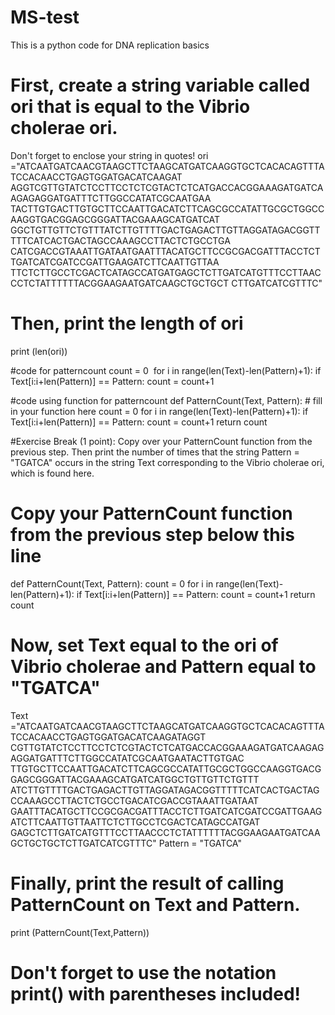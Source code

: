 # MS-test
This is a python code for DNA replication basics
# First, create a string variable called ori that is equal to the Vibrio cholerae ori.
Don't forget to enclose your string in quotes!
ori ="ATCAATGATCAACGTAAGCTTCTAAGCATGATCAAGGTGCTCACACAGTTTATCCACAACCTGAGTGGATGACATCAAGAT
AGGTCGTTGTATCTCCTTCCTCTCGTACTCTCATGACCACGGAAAGATGATCAAGAGAGGATGATTTCTTGGCCATATCGCAATGAA
TACTTGTGACTTGTGCTTCCAATTGACATCTTCAGCGCCATATTGCGCTGGCCAAGGTGACGGAGCGGGATTACGAAAGCATGATCAT
GGCTGTTGTTCTGTTTATCTTGTTTTGACTGAGACTTGTTAGGATAGACGGTTTTTCATCACTGACTAGCCAAAGCCTTACTCTGCCTGA
CATCGACCGTAAATTGATAATGAATTTACATGCTTCCGCGACGATTTACCTCTTGATCATCGATCCGATTGAAGATCTTCAATTGTTAA
TTCTCTTGCCTCGACTCATAGCCATGATGAGCTCTTGATCATGTTTCCTTAACCCTCTATTTTTTACGGAAGAATGATCAAGCTGCTGCT
CTTGATCATCGTTTC"

# Then, print the length of ori
print (len(ori))

#code for patterncount
count = 0
     for i in range(len(Text)-len(Pattern)+1):
        if Text[i:i+len(Pattern)] == Pattern:
            count = count+1 
            
#code using function for patterncount
def PatternCount(Text, Pattern):
    # fill in your function here
    count = 0
    for i in range(len(Text)-len(Pattern)+1):
        if Text[i:i+len(Pattern)] == Pattern:
            count = count+1
    return count
    
#Exercise Break (1 point): Copy over your PatternCount function from the previous step.
    Then print  the number of times that the string Pattern = "TGATCA" occurs in the string Text
    corresponding to the Vibrio cholerae ori, which is found here.
# Copy your PatternCount function from the previous step below this line
def PatternCount(Text, Pattern):
    count = 0
    for i in range(len(Text)-len(Pattern)+1):
        if Text[i:i+len(Pattern)] == Pattern:
            count = count+1
    return count
# Now, set Text equal to the ori of Vibrio cholerae and Pattern equal to "TGATCA"
Text ="ATCAATGATCAACGTAAGCTTCTAAGCATGATCAAGGTGCTCACACAGTTTATCCACAACCTGAGTGGATGACATCAAGATAGGT
CGTTGTATCTCCTTCCTCTCGTACTCTCATGACCACGGAAAGATGATCAAGAGAGGATGATTTCTTGGCCATATCGCAATGAATACTTGTGAC
TTGTGCTTCCAATTGACATCTTCAGCGCCATATTGCGCTGGCCAAGGTGACGGAGCGGGATTACGAAAGCATGATCATGGCTGTTGTTCTGTTT
ATCTTGTTTTGACTGAGACTTGTTAGGATAGACGGTTTTTCATCACTGACTAGCCAAAGCCTTACTCTGCCTGACATCGACCGTAAATTGATAAT
GAATTTACATGCTTCCGCGACGATTTACCTCTTGATCATCGATCCGATTGAAGATCTTCAATTGTTAATTCTCTTGCCTCGACTCATAGCCATGAT
GAGCTCTTGATCATGTTTCCTTAACCCTCTATTTTTTACGGAAGAATGATCAAGCTGCTGCTCTTGATCATCGTTTC"
Pattern = "TGATCA"
# Finally, print the result of calling PatternCount on Text and Pattern.
print (PatternCount(Text,Pattern))
# Don't forget to use the notation print() with parentheses included!
